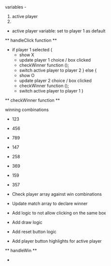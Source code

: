 variables - 
1. active player
2. 

- active player variable: set to player 1 as default 

** handleClick function **

- if player 1 selected {
    - show X
    - update player 1 choice / box clicked
    - checkWinner function (); 
    - switch active player to player 2 
  } else {
    - show O
    - update player 2 choice / box clicked
    - checkWinner function ();
    - switch active player to player 1
  }
  
** checkWinner function **

winning combinations  
- 123
- 456
- 789
- 147
- 258
- 369
- 159
- 357

- Check player array against win combinations
- Update match array to declare winner 
- Add logic to not allow clicking on the same box
- Add draw logic 
- Add reset button logic 
- Add player button highlights for active player

** handleWin ** 

- 





